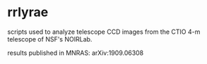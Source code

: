 # rrlyrae
scripts used to analyze telescope CCD images from the CTIO 4-m telescope of NSF's NOIRLab.

results published in MNRAS: arXiv:1909.06308
